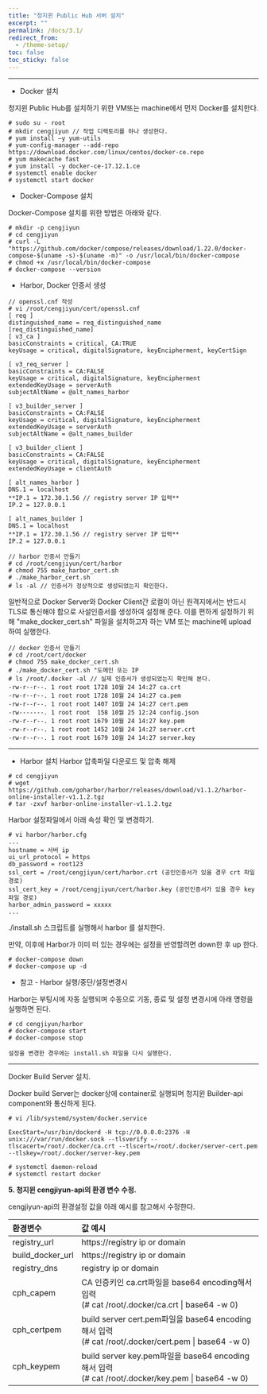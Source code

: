 ```yaml
---
title: "청지윈 Public Hub 서버 설치"
excerpt: ""
permalink: /docs/3.1/
redirect_from:
  - /theme-setup/
toc: false
toc_sticky: false
---
```


---
* Docker 설치

청지윈 Public Hub를 설치하기 위한 VM또는 machine에서 먼저 Docker를 설치한다.

```
# sudo su - root
# mkdir cengjiyun // 작업 디렉토리를 하나 생성한다.
# yum install –y yum-utils
# yum-config-manager --add-repo https://download.docker.com/linux/centos/docker-ce.repo
# yum makecache fast
# yum install -y docker-ce-17.12.1.ce
# systemctl enable docker
# systemctl start docker
```

* Docker-Compose 설치

Docker-Compose 설치를 위한 방법은 아래와 같다.

```
# mkdir -p cengjiyun
# cd cengjiyun
# curl -L "https://github.com/docker/compose/releases/download/1.22.0/docker-compose-$(uname -s)-$(uname -m)" -o /usr/local/bin/docker-compose
# chmod +x /usr/local/bin/docker-compose
# docker-compose --version
```

* Harbor, Docker 인증서 생성

```
// openssl.cnf 작성
# vi /root/cengjiyun/cert/openssl.cnf
[ req ]
distinguished_name = req_distinguished_name
[req_distinguished_name]
[ v3_ca ]
basicConstraints = critical, CA:TRUE
keyUsage = critical, digitalSignature, keyEncipherment, keyCertSign

[ v3_req_server ]
basicConstraints = CA:FALSE
keyUsage = critical, digitalSignature, keyEncipherment
extendedKeyUsage = serverAuth
subjectAltName = @alt_names_harbor

[ v3_builder_server ]
basicConstraints = CA:FALSE
keyUsage = critical, digitalSignature, keyEncipherment
extendedKeyUsage = serverAuth
subjectAltName = @alt_names_builder

[ v3_builder_client ]
basicConstraints = CA:FALSE
keyUsage = critical, digitalSignature, keyEncipherment
extendedKeyUsage = clientAuth

[ alt_names_harbor ]
DNS.1 = localhost
**IP.1 = 172.30.1.56 // registry server IP 입력**
IP.2 = 127.0.0.1

[ alt_names_builder ]
DNS.1 = localhost
**IP.1 = 172.30.1.56 // registry server IP 입력**
IP.2 = 127.0.0.1
```

```
// harbor 인증서 만들기
# cd /root/cengjiyun/cert/harbor
# chmod 755 make_harbor_cert.sh
# ./make_harbor_cert.sh
# ls -al // 인증서가 정상적으로 생성되었는지 확인한다.
```

일반적으로 Docker Server와 Docker Client간 로컬이 아닌 원격지에서는 반드시 TLS로 통신해야 함으로 사설인증서를 생성하여 설정해 준다.
이를 편하게 설정하기 위해 "make_docker_cert.sh" 파일을 설치하고자 하는 VM 또는 machine에 upload 하여 실행한다.

```
// docker 인증서 만들기
# cd /root/cert/docker
# chmod 755 make_docker_cert.sh
# ./make_docker_cert.sh "도메인 또는 IP
# ls /root/.docker -al // 실제 인증서가 생성되었는지 확인해 본다.
-rw-r--r--. 1 root root 1728 10월 24 14:27 ca.crt
-rw-r--r--. 1 root root 1728 10월 24 14:27 ca.pem
-rw-r--r--. 1 root root 1407 10월 24 14:27 cert.pem
-rw-------. 1 root root  158 10월 25 12:24 config.json
-rw-r--r--. 1 root root 1679 10월 24 14:27 key.pem
-rw-r--r--. 1 root root 1452 10월 24 14:27 server.crt
-rw-r--r--. 1 root root 1679 10월 24 14:27 server.key
```

---
* Harbor 설치
Harbor 압축파일 다운로드 및 압축 해제

```
# cd cengjiyun
# wget https://github.com/goharbor/harbor/releases/download/v1.1.2/harbor-online-installer-v1.1.2.tgz
# tar -zxvf harbor-online-installer-v1.1.2.tgz
```
Harbor 설정파일에서 아래 속성 확인 및 변경하기.

```
# vi harbor/harbor.cfg
...
hostname = 서버 ip
ui_url_protocol = https
db_password = root123
ssl_cert = /root/cengjiyun/cert/harbor.crt (공인인증서가 있을 경우 crt 파일 경로)
ssl_cert_key = /root/cengjiyun/cert/harbor.key (공인인증서가 있을 경우 key 파일 경로)
harbor_admin_password = xxxxx
...
```

./install.sh 스크립트를 실행해서 harbor 를 설치한다.

만약, 이후에 Harbor가 이미 떠 있는 경우에는 설정을 반영할려면 down한 후 up 한다.

```
# docker-compose down
# docker-compose up -d
```

* 참고 - Harbor 실행/중단/설정변경시

Harbor는 부팅시에 자동 실행되며 수동으로 기동, 종료 및 설정 변경시에 아래 명령을 실행하면 된다.

```
# cd cengjiyun/harbor
# docker-compose start
# docker-compose stop

설정을 변경한 경우에는 install.sh 파일을 다시 실행한다.
```

---

Docker Build Server 설치.

Docker build Server는 docker상에 container로 실행되며 청지윈 Builder-api component와 통신하게 된다.

```
# vi /lib/systemd/system/docker.service

ExecStart=/usr/bin/dockerd -H tcp://0.0.0.0:2376 -H unix:///var/run/docker.sock --tlsverify --tlscacert=/root/.docker/ca.crt --tlscert=/root/.docker/server-cert.pem --tlskey=/root/.docker/server-key.pem

# systemctl daemon-reload
# systemctl restart docker
```

**5. 청지윈 cengjiyun-api의 환경 변수 수정.**

cengjiyun-api의 환경설정 값을 아래 예시를 참고해서 수정한다.

| 환경변수 | 값 예시 |
| :--- | :--- |
| registry_url | https://registry ip or domain |
| build_docker_url | https://registry ip or domain |
| registry_dns | registry ip or domain |
| cph_capem | CA 인증키인 ca.crt파일을 base64 encoding해서 입력 <br/>(# cat /root/.docker/ca.crt &#124; base64 -w 0) |
| cph_certpem | build server cert.pem파일을 base64 encoding해서 입력 <br/>(# cat /root/.docker/cert.pem &#124; base64 -w 0) |
| cph_keypem | build server key.pem파일을 base64 encoding해서 입력 <br/>(# cat /root/.docker/key.pem &#124; base64 -w 0) |
